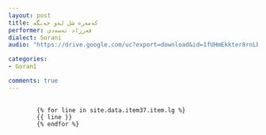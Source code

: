 ```yaml
---
layout: post
title: کەمەرە شل لەو جەنگە
performer: فەرزاد ئەسەدی
dialect: Sorani
audio: "https://drive.google.com/uc?export=download&id=1fUHmEkkter8rnLbgRCOuSIA_yuPEZhm_"

categories:
- Goranî

comments: true
---
```


<div class="language-plaintext highlighter-rouge">
    <div class="highlight">
        <pre class="highlight">
            <code>
        {% for line in site.data.item37.item.lg %}
        {{ line }}
        {% endfor %}
            </code>
        </pre>
    </div>
</div>

